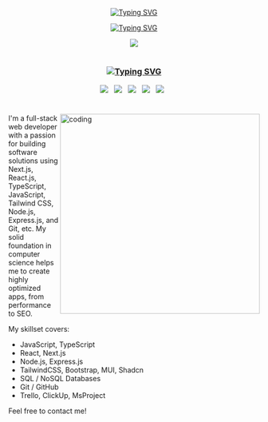 <p align="center">
  <a href="https://github.com/Muhammad-Sabir/"><img src="https://readme-typing-svg.demolab.com?font=Fira+Code&weight=700&size=38&duration=1&pause=1&color=000000&center=true&vCenter=true&repeat=false&width=435&lines=MUHAMMAD+SABIR+RAZA" alt="Typing SVG" /></a>
</p>
<p align="center">
  <a href="https://github.com/Muhammad-Sabir/"><img src="https://readme-typing-svg.demolab.com?font=Fira+Code&size=21&duration=2800&pause=500&color=000000A8&center=true&vCenter=true&width=435&lines=Next.js+Developer;Software+Engineering+Student" alt="Typing SVG" /></a>
</p>

<p align='center'>
<a href="https://www.linkedin.com/in/muhammad-sabir07/">
    <img src="https://img.shields.io/badge/linkedin-%230077B5.svg?&style=for-the-badge&logo=linkedin&logoColor=white" />
</a>
</p>

#
<h3 align="center">
  <a href="https://github.com/Muhammad-Sabir/"><img src="https://readme-typing-svg.demolab.com?font=Fira+Code&weight=600&size=24&duration=1&pause=1&color=3C2824&center=true&vCenter=true&repeat=false&width=435&lines=TECHNICAL+SKILLS" alt="Typing SVG" /></a>
</h3>

<p align="center">
  <img src="https://img.shields.io/badge/Next-black?style=for-the-badge&logo=next.js&logoColor=white" />&nbsp;&nbsp;
  <img src="https://img.shields.io/badge/react-%2320232a.svg?style=for-the-badge&logo=react&logoColor=%2361DAFB" />&nbsp;&nbsp;
  <img src="https://img.shields.io/badge/typescript-%23007ACC.svg?style=for-the-badge&logo=typescript&logoColor=white" />&nbsp;&nbsp;
  <img src="https://img.shields.io/badge/Node.js-339933?style=for-the-badge&logo=nodedotjs&logoColor=white" />&nbsp;&nbsp;
  <img src="https://img.shields.io/badge/Express.js-000000?style=for-the-badge&logo=express&logoColor=white" />&nbsp;&nbsp;
</p>

#
<img align="right" alt="coding" width="400" src="https://user-images.githubusercontent.com/74038190/212749447-bfb7e725-6987-49d9-ae85-2015e3e7cc41.gif">

<p>
I'm a full-stack web developer with a passion for building software solutions using Next.js, React.js, TypeScript, JavaScript, Tailwind CSS, Node.js, Express.js, and Git, etc. My solid foundation in computer science helps me to create highly optimized apps, from performance to SEO.

My skillset covers:
- JavaScript, TypeScript
- React, Next.js
- Node.js, Express.js
- TailwindCSS, Bootstrap, MUI, Shadcn
- SQL / NoSQL Databases
- Git / GitHub
- Trello, ClickUp, MsProject

Feel free to contact me!

</p>
